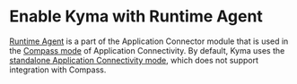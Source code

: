 # Enable Kyma with Runtime Agent

[Runtime Agent](00-30-runtime-agent-overview.md) is a part of the Application Connector module that is used in the [Compass mode](README.md) of Application Connectivity. 
By default, Kyma uses the [standalone Application Connectivity mode](README.md), which does not support integration with Compass.